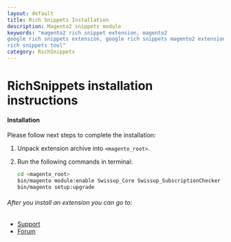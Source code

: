```yaml
---
layout: default
title: Rich Snippets Installation
description: Magento2 snippets module
keywords: "magento2 rich snippet extension, magento2
google rich snippets extension, google rich snippets magento2 extension, google
rich snippets tool"
category: RichSnippets
---
```


# RichSnippets installation instructions

#### Installation

Please follow next steps to complete the installation:

 1. Unpack extension archive into `<magento_root>`.
 2. Run the following commands in terminal:

    ```bash
    cd <magento_root>
    bin/magento module:enable Swissup_Core Swissup_SubscriptionChecker Swissup_RichSnippets
    bin/magento setup:upgrade
    ```

###### After you install an extension you can go to:

* [Support](https://swissuplabs.com/contacts/)
* [Forum](https://swissuplabs.com/magento-forum/)
